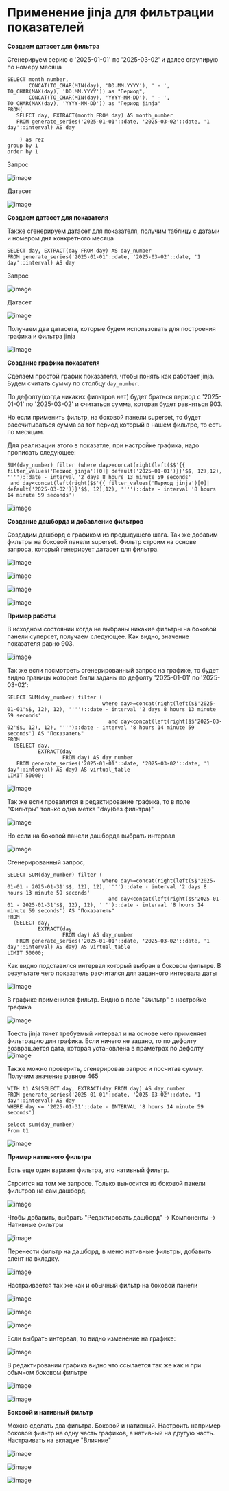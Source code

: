 # Применение jinja для фильтрации показателей

**Создаем датасет для фильтра**

Сгенерируем серию с '2025-01-01' по '2025-03-02' и далее сгрупирую по номеру месяца

```
SELECT month_number, 
       CONCAT(TO_CHAR(MIN(day), 'DD.MM.YYYY'), ' - ', TO_CHAR(MAX(day), 'DD.MM.YYYY')) as "Период", 
       CONCAT(TO_CHAR(MIN(day), 'YYYY-MM-DD'), ' - ', TO_CHAR(MAX(day), 'YYYY-MM-DD')) as "Период jinja" 
FROM(
   SELECT day, EXTRACT(month FROM day) AS month_number
   FROM generate_series('2025-01-01'::date, '2025-03-02'::date, '1 day'::interval) AS day   
      
    ) as rez
group by 1
order by 1
```

Запрос

![image](https://github.com/user-attachments/assets/72f772d0-4685-4dcd-a4f4-d0424e3a30d7)

Датасет

![image](https://github.com/user-attachments/assets/4f2c40f1-22d4-4853-9701-84055693f298)

**Создаем датасет для показателя**

Также сгенерируем датасет для показателя, получим таблицу с датами и номером дня конкретного месяца

```
SELECT day, EXTRACT(day FROM day) AS day_number
FROM generate_series('2025-01-01'::date, '2025-03-02'::date, '1 day'::interval) AS day
```
 Запрос
 
![image](https://github.com/user-attachments/assets/91a43a21-7b1e-4fe7-8c24-1ba88db372cb)

Датасет

![image](https://github.com/user-attachments/assets/156b6108-b57b-4eda-ab12-1d0208adf0bb)

Получаем два датасета, которые будем использовать для построения графика и фильтра jinja

![image](https://github.com/user-attachments/assets/25d52c65-c072-4c42-8323-96f0e04c1a38)

**Создание графика показателя**

Сделаем простой график показателя, чтобы понять как работает jinja. Будем считать сумму по столбцу ```day_number```.

По дефолту(когда никаких фильтров нет) будет браться период с '2025-01-01' по '2025-03-02' и считаться сумма, которая будет равняться 903.

Но если применить фильтр, на боковой панели superset, то будет рассчитываться сумма за тот период который в нашем фильтре, то есть по месяцам.

Для реализации этого в показатле, при настройке графика, надо прописать следующее:

```
SUM(day_number) filter (where day>=concat(right(left($$'{{ filter_values('Период jinja')[0]| default('2025-01-01')}}'$$, 12),12), '''')::date - interval '2 days 8 hours 13 minute 59 seconds'
 and day<concat(left(right($$'{{ filter_values('Период jinja')[0]| default('2025-03-02')}}'$$, 12),12), '''')::date - interval '8 hours 14 minute 59 seconds')
```

![image](https://github.com/user-attachments/assets/1905d010-7792-46f3-965a-7d0fe88048ea)

**Создание дашборда и добавление фильтров**

Создадим дашборд с графиком из предыдущего шага. Так же добавим фильтры на боковой панели superset. Фильтр строим на основе запроса, который генерирует датасет для фильтра.

![image](https://github.com/user-attachments/assets/39c8d3dc-d60c-413c-bf71-c0be66343785)

![image](https://github.com/user-attachments/assets/8abea7b8-4bc6-494f-b4cf-596a19f2a60c)

![image](https://github.com/user-attachments/assets/888aa505-02df-4f4a-8f48-c88096ca8f3e)

![image](https://github.com/user-attachments/assets/ccd1f771-003c-4c3a-b28b-1842230d2277)


**Пример работы**

В исходном состоянии когда не выбраны никакие фильтры на боковой панели суперсет, получаем следующее. Как видно, значение показателя равно 903.

![image](https://github.com/user-attachments/assets/badde948-25e3-4f4e-8a14-6d57482abe55)

Так же если посмотреть сгенерированный запрос на графике, то будет видно границы которые были заданы по дефолту '2025-01-01' по '2025-03-02':

```
SELECT SUM(day_number) filter (
                               where day>=concat(right(left($$'2025-01-01'$$, 12), 12), '''')::date - interval '2 days 8 hours 13 minute 59 seconds'
                                 and day<concat(left(right($$'2025-03-02'$$, 12), 12), '''')::date - interval '8 hours 14 minute 59 seconds') AS "Показатель"
FROM
  (SELECT day,
          EXTRACT(day
                  FROM day) AS day_number
   FROM generate_series('2025-01-01'::date, '2025-03-02'::date, '1 day'::interval) AS day) AS virtual_table
LIMIT 50000;
```

![image](https://github.com/user-attachments/assets/5a26613e-8c5f-4ef2-96c3-711dd34a54df)

Так же если провалится в редактирование графика, то в поле "Фильтры" только одна метка "day(без фильтра)"

![image](https://github.com/user-attachments/assets/fba45545-dbbb-42f2-9830-b7f43a0b1fd4)

Но если на боковой панели дашборда выбрать интервал

![image](https://github.com/user-attachments/assets/7c31b3f2-5472-4c19-b755-5bbf91e6eee2)

Сгенерированный запрос, 
```
SELECT SUM(day_number) filter (
                               where day>=concat(right(left($$'2025-01-01 - 2025-01-31'$$, 12), 12), '''')::date - interval '2 days 8 hours 13 minute 59 seconds'
                                 and day<concat(left(right($$'2025-01-01 - 2025-01-31'$$, 12), 12), '''')::date - interval '8 hours 14 minute 59 seconds') AS "Показатель"
FROM
  (SELECT day,
          EXTRACT(day
                  FROM day) AS day_number
   FROM generate_series('2025-01-01'::date, '2025-03-02'::date, '1 day'::interval) AS day) AS virtual_table
LIMIT 50000;
```

Как видно подставился интервал который выбран в боковом фильтре. В результате чего показатель расчитался для заданного интервала даты

![image](https://github.com/user-attachments/assets/b94c337f-69ee-4c30-95f1-5575d9bb13ba)

В графике применился фильтр. Видно в поле "Фильтр" в настройке графика

![image](https://github.com/user-attachments/assets/cc612f65-ba60-4f8c-90f1-8fd4bb300c1b)

Тоесть jinja тянет требуемый интервал и на основе чего применяет фильтрацию для графика. Если ничего не задано, то по дефолту возвращается дата, которая установлена в праметрах по дефолту
![image](https://github.com/user-attachments/assets/408b6d5d-f9f1-4da9-aeac-9813af9a4887)

Также можно проверить, сгенерировав запрос и посчитав сумму. Получим значение равное 465

```
WITH t1 AS(SELECT day, EXTRACT(day FROM day) AS day_number
FROM generate_series('2025-01-01'::date, '2025-03-02'::date, '1 day'::interval) AS day   
WHERE day <= '2025-01-31'::date - INTERVAL '8 hours 14 minute 59 seconds')

select sum(day_number)
From t1
```

![image](https://github.com/user-attachments/assets/77d9a306-b6be-4956-9e4e-f7d60e1a5a59)


**Пример нативного фильтра**

Есть еще один вариант фильтра, это нативный фильтр.

Строится на том же запросе. Только выносится из боковой панели фильтров на сам дашборд.

![image](https://github.com/user-attachments/assets/7bd95e97-025e-48fe-9b8c-0405718dd26b)

Чтобы добавить, выбрать "Редактировать дашборд" -> Компоненты -> Нативные фильтры

![image](https://github.com/user-attachments/assets/545de520-9fb3-4e67-8760-e3b265780682)

Перенести фильтр на дашборд, в меню нативные фильтры, добавить элент на вкладку.

![image](https://github.com/user-attachments/assets/5bd5fc40-d83c-40f6-9693-ee74e92bf132)

Настраивается так же как и обычный фильтр на боковой панели

![image](https://github.com/user-attachments/assets/708b9c1d-f2f0-419c-abf2-29e4be75f8fe)

![image](https://github.com/user-attachments/assets/52ef8e5b-6d15-4e9a-8f3a-27260aa35ca9)

![image](https://github.com/user-attachments/assets/7d739e5a-c662-482b-baa7-eb918f3db877)

Если выбрать интервал, то видно изменение на графике:

![image](https://github.com/user-attachments/assets/d00a331b-2116-408c-ac7a-c17aca8d2fce)

В редактировании графика видно что ссылается так же как и при обычном боковом фильтре

![image](https://github.com/user-attachments/assets/a9e2784d-8b0e-446f-b2de-c0f59d925d68)

![image](https://github.com/user-attachments/assets/c7aae576-8b64-4f4b-ae80-cd224b504f7c)

**Боковой и нативный фильтр**

Можно сделать два фильтра. Боковой и нативный. Настроить например боковой фильтр на одну часть графиков, а нативный на другую часть. Настраивать на вкладке "Влияние"

![image](https://github.com/user-attachments/assets/e5ce73bc-a6ce-49a1-aaea-6c8de37259cf)

![image](https://github.com/user-attachments/assets/fde8666d-1b5b-4083-8c25-b120fee37fdc)

![image](https://github.com/user-attachments/assets/f0139e74-ff5b-4395-9011-2d7a7e95878f)
















